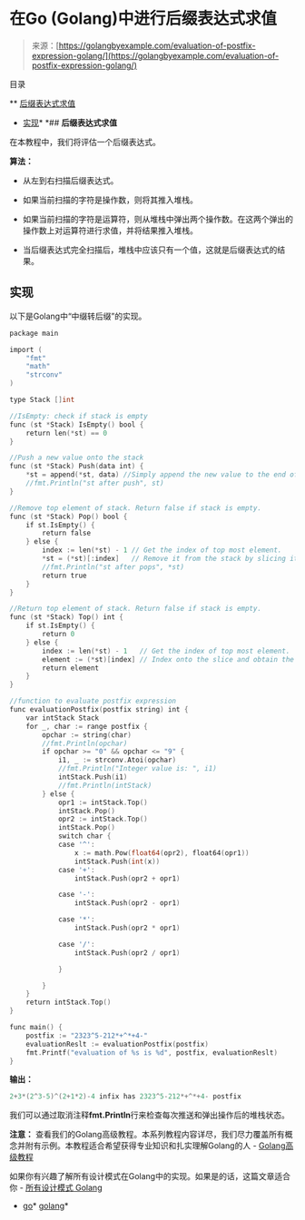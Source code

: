 <!--yml

分类：未分类

日期：2024-10-13 06:43:40

-->

# 在Go (Golang)中进行后缀表达式求值

> 来源：[https://golangbyexample.com/evaluation-of-postfix-expression-golang/](https://golangbyexample.com/evaluation-of-postfix-expression-golang/)

目录

**   [后缀表达式求值](#Evaluation_of_Postfix_Expression "Evaluation of Postfix Expression")

+   [实现](#Implementation "Implementation")*  *## **后缀表达式求值**

在本教程中，我们将评估一个后缀表达式。

**算法：**

+   从左到右扫描后缀表达式。

+   如果当前扫描的字符是操作数，则将其推入堆栈。

+   如果当前扫描的字符是运算符，则从堆栈中弹出两个操作数。在这两个弹出的操作数上对运算符进行求值，并将结果推入堆栈。

+   当后缀表达式完全扫描后，堆栈中应该只有一个值，这就是后缀表达式的结果。

## **实现**

以下是Golang中“中缀转后缀”的实现。

```go
package main

import (
    "fmt"
    "math"
    "strconv"
)

type Stack []int

//IsEmpty: check if stack is empty
func (st *Stack) IsEmpty() bool {
    return len(*st) == 0
}

//Push a new value onto the stack
func (st *Stack) Push(data int) {
    *st = append(*st, data) //Simply append the new value to the end of the stack
    //fmt.Println("st after push", st)
}

//Remove top element of stack. Return false if stack is empty.
func (st *Stack) Pop() bool {
    if st.IsEmpty() {
        return false
    } else {
        index := len(*st) - 1 // Get the index of top most element.
        *st = (*st)[:index]   // Remove it from the stack by slicing it off.
        //fmt.Println("st after pops", *st)
        return true
    }
}

//Return top element of stack. Return false if stack is empty.
func (st *Stack) Top() int {
    if st.IsEmpty() {
        return 0
    } else {
        index := len(*st) - 1   // Get the index of top most element.
        element := (*st)[index] // Index onto the slice and obtain the element.
        return element
    }
}

//function to evaluate postfix expression
func evaluationPostfix(postfix string) int {
    var intStack Stack
    for _, char := range postfix {
        opchar := string(char)
        //fmt.Println(opchar)
        if opchar >= "0" && opchar <= "9" {
            i1, _ := strconv.Atoi(opchar)
            //fmt.Println("Integer value is: ", i1)
            intStack.Push(i1)
            //fmt.Println(intStack)
        } else {
            opr1 := intStack.Top()
            intStack.Pop()
            opr2 := intStack.Top()
            intStack.Pop()
            switch char {
            case '^':
                x := math.Pow(float64(opr2), float64(opr1))
                intStack.Push(int(x))
            case '+':
                intStack.Push(opr2 + opr1)

            case '-':
                intStack.Push(opr2 - opr1)

            case '*':
                intStack.Push(opr2 * opr1)

            case '/':
                intStack.Push(opr2 / opr1)

            }

        }
    }
    return intStack.Top()
}

func main() {
    postfix := "2323^5-212*+^*+4-"
    evaluationReslt := evaluationPostfix(postfix)
    fmt.Printf("evaluation of %s is %d", postfix, evaluationReslt)
}
```

**输出：**

```go
2+3*(2^3-5)^(2+1*2)-4 infix has 2323^5-212*+^*+4- postfix
```

我们可以通过取消注释**fmt.Println**行来检查每次推送和弹出操作后的堆栈状态。

**注意：** 查看我们的Golang高级教程。本系列教程内容详尽，我们尽力覆盖所有概念并附有示例。本教程适合希望获得专业知识和扎实理解Golang的人 - [Golang高级教程](https://golangbyexample.com/golang-comprehensive-tutorial/)

如果你有兴趣了解所有设计模式在Golang中的实现。如果是的话，这篇文章适合你 - [所有设计模式 Golang](https://golangbyexample.com/all-design-patterns-golang/)

+   [go](https://golangbyexample.com/tag/go/)*   [golang](https://golangbyexample.com/tag/golang/)*
